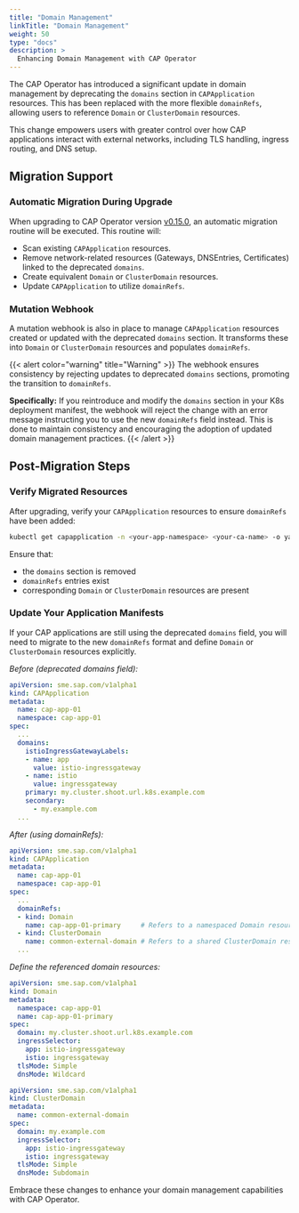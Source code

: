 ```yaml
---
title: "Domain Management"
linkTitle: "Domain Management"
weight: 50
type: "docs"
description: >
  Enhancing Domain Management with CAP Operator
---
```


The CAP Operator has introduced a significant update in domain management by deprecating the `domains` section in `CAPApplication` resources. This has been replaced with the more flexible `domainRefs`, allowing users to reference `Domain` or `ClusterDomain` resources.

This change empowers users with greater control over how CAP applications interact with external networks, including TLS handling, ingress routing, and DNS setup.

## Migration Support

### Automatic Migration During Upgrade

When upgrading to CAP Operator version [v0.15.0](https://github.com/SAP/cap-operator/releases/tag/v0.15.0), an automatic migration routine will be executed. This routine will:

- Scan existing `CAPApplication` resources.
- Remove network-related resources (Gateways, DNSEntries, Certificates) linked to the deprecated `domains`.
- Create equivalent `Domain` or `ClusterDomain` resources.
- Update `CAPApplication` to utilize `domainRefs`.

### Mutation Webhook

A mutation webhook is also in place to manage `CAPApplication` resources created or updated with the deprecated `domains` section. It transforms these into `Domain` or `ClusterDomain` resources and populates `domainRefs`.

{{< alert color="warning" title="Warning" >}}
The webhook ensures consistency by rejecting updates to deprecated `domains` sections, promoting the transition to `domainRefs`.

**Specifically:**
If you reintroduce and modify the `domains` section in your K8s deployment manifest, the webhook will reject the change with an error message instructing you to use the new `domainRefs` field instead. This is done to maintain consistency and encouraging the adoption of updated domain management practices.
{{< /alert >}}


## Post-Migration Steps

### Verify Migrated Resources

After upgrading, verify your `CAPApplication` resources to ensure `domainRefs` have been added:

```bash
kubectl get capapplication -n <your-app-namespace> <your-ca-name> -o yaml
```

Ensure that:
- the `domains` section is removed
- `domainRefs` entries exist
- corresponding `Domain` or `ClusterDomain` resources are present


### Update Your Application Manifests

If your CAP applications are still using the deprecated `domains` field, you will need to migrate to the new `domainRefs` format and define `Domain` or `ClusterDomain` resources explicitly.

*Before (deprecated domains field):*
```yaml
apiVersion: sme.sap.com/v1alpha1
kind: CAPApplication
metadata:
  name: cap-app-01
  namespace: cap-app-01
spec:
  ...
  domains:
    istioIngressGatewayLabels:
    - name: app
      value: istio-ingressgateway
    - name: istio
      value: ingressgateway
    primary: my.cluster.shoot.url.k8s.example.com
    secondary:
      - my.example.com
  ...
```

*After (using domainRefs):*
```yaml
apiVersion: sme.sap.com/v1alpha1
kind: CAPApplication
metadata:
  name: cap-app-01
  namespace: cap-app-01
spec:
  ...
  domainRefs:
  - kind: Domain
    name: cap-app-01-primary     # Refers to a namespaced Domain resource
  - kind: ClusterDomain
    name: common-external-domain # Refers to a shared ClusterDomain resource
  ...
```
*Define the referenced domain resources:*
```yaml
apiVersion: sme.sap.com/v1alpha1
kind: Domain
metadata:
  namespace: cap-app-01
  name: cap-app-01-primary
spec:
  domain: my.cluster.shoot.url.k8s.example.com
  ingressSelector:
    app: istio-ingressgateway
    istio: ingressgateway
  tlsMode: Simple
  dnsMode: Wildcard
```
```yaml
apiVersion: sme.sap.com/v1alpha1
kind: ClusterDomain
metadata:
  name: common-external-domain
spec:
  domain: my.example.com
  ingressSelector:
    app: istio-ingressgateway
    istio: ingressgateway
  tlsMode: Simple
  dnsMode: Subdomain
```

Embrace these changes to enhance your domain management capabilities with CAP Operator.
